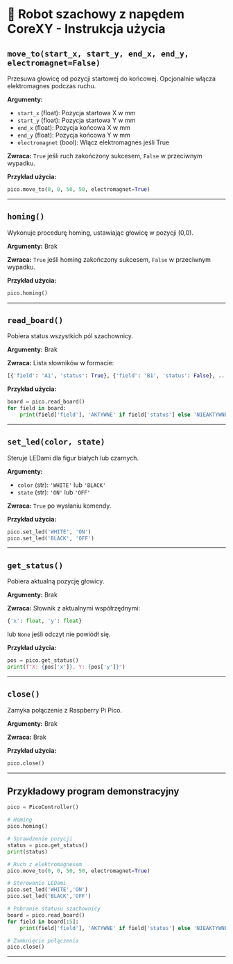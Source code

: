 # 🏁 Robot szachowy z napędem CoreXY - Instrukcja użycia

## `move_to(start_x, start_y, end_x, end_y, electromagnet=False)`

Przesuwa głowicę od pozycji startowej do końcowej. Opcjonalnie włącza elektromagnes podczas ruchu.

**Argumenty:**

* `start_x` (float): Pozycja startowa X w mm
* `start_y` (float): Pozycja startowa Y w mm
* `end_x` (float): Pozycja końcowa X w mm
* `end_y` (float): Pozycja końcowa Y w mm
* `electromagnet` (bool): Włącz elektromagnes jeśli True

**Zwraca:**
`True` jeśli ruch zakończony sukcesem, `False` w przeciwnym wypadku.

**Przykład użycia:**

```python
pico.move_to(0, 0, 50, 50, electromagnet=True)
```

---

## `homing()`

Wykonuje procedurę homing, ustawiając głowicę w pozycji (0,0).

**Argumenty:** Brak

**Zwraca:**
`True` jeśli homing zakończony sukcesem, `False` w przeciwnym wypadku.

**Przykład użycia:**

```python
pico.homing()
```

---

## `read_board()`

Pobiera status wszystkich pól szachownicy.

**Argumenty:** Brak

**Zwraca:**
Lista słowników w formacie:

```python
[{'field': 'A1', 'status': True}, {'field': 'B1', 'status': False}, ...]
```

**Przykład użycia:**

```python
board = pico.read_board()
for field in board:
    print(field['field'], 'AKTYWNE' if field['status'] else 'NIEAKTYWNE')
```

---

## `set_led(color, state)`

Steruje LEDami dla figur białych lub czarnych.

**Argumenty:**

* `color` (str): `'WHITE'` lub `'BLACK'`
* `state` (str): `'ON'` lub `'OFF'`

**Zwraca:**
`True` po wysłaniu komendy.

**Przykład użycia:**

```python
pico.set_led('WHITE', 'ON')
pico.set_led('BLACK', 'OFF')
```

---

## `get_status()`

Pobiera aktualną pozycję głowicy.

**Argumenty:** Brak

**Zwraca:**
Słownik z aktualnymi współrzędnymi:

```python
{'x': float, 'y': float}
```

lub `None` jeśli odczyt nie powiódł się.

**Przykład użycia:**

```python
pos = pico.get_status()
print(f"X: {pos['x']}, Y: {pos['y']}")
```

---

## `close()`

Zamyka połączenie z Raspberry Pi Pico.

**Argumenty:** Brak

**Zwraca:** Brak

**Przykład użycia:**

```python
pico.close()
```

---

## Przykładowy program demonstracyjny

```python
pico = PicoController()

# Homing
pico.homing()

# Sprawdzenie pozycji
status = pico.get_status()
print(status)

# Ruch z elektromagnesem
pico.move_to(0, 0, 50, 50, electromagnet=True)

# Sterowanie LEDami
pico.set_led('WHITE','ON')
pico.set_led('BLACK','OFF')

# Pobranie statusu szachownicy
board = pico.read_board()
for field in board[:5]:
    print(field['field'], 'AKTYWNE' if field['status'] else 'NIEAKTYWNE')

# Zamknięcie połączenia
pico.close()
```

---


